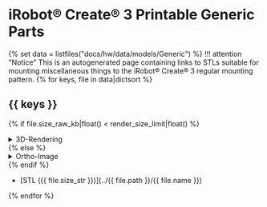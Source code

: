 # iRobot® Create® 3 Printable Generic Parts
{% set data = listfiles("docs/hw/data/models/Generic") %}
!!! attention "Notice"
    This is an autogenerated page containing links to STLs suitable for mounting miscellaneous things to the iRobot® Create® 3 regular mounting pattern.
{% for keys, file in data|dictsort %}
## {{ keys }}
{% if file.size_raw_kb|float() < render_size_limit|float() %}
<details>
  <summary>3D-Rendering</summary>

  <script src="https://embed.github.com/view/3d/{{ org }}/create3_docs/{{ branch }}/docs/{{ file.path }}/{{ file.name }}"></script>

</details>
{% else %}
<details>
  <summary>Ortho-Image</summary>

  <img src="../../{{ file.path}}/{{ file.name|replace(file.extension, "png") }}"></img>

</details>
{% endif %}



* [STL ({{ file.size_str }})](../{{ file.path }}/{{ file.name }})

{% endfor %}

[^1]: All trademarks mentioned are the property of their respective owners.